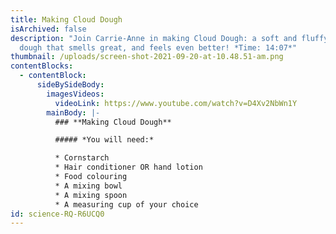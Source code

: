 ```yaml
---
title: Making Cloud Dough
isArchived: false
description: "Join Carrie-Anne in making Cloud Dough: a soft and fluffy play
  dough that smells great, and feels even better! *Time: 14:07*"
thumbnail: /uploads/screen-shot-2021-09-20-at-10.48.51-am.png
contentBlocks:
  - contentBlock:
      sideBySideBody:
        imagesVideos:
          videoLink: https://www.youtube.com/watch?v=D4Xv2NbWn1Y
        mainBody: |-
          ### **Making Cloud Dough**

          ##### *You will need:* 

          * Cornstarch
          * Hair conditioner OR hand lotion
          * Food colouring
          * A mixing bowl
          * A mixing spoon
          * A measuring cup of your choice
id: science-RQ-R6UCQ0
---
```

